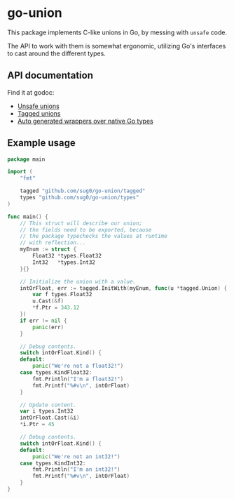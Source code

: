 # go-union

This package implements C-like unions in Go, by messing with `unsafe`
code.

The API to work with them is somewhat ergonomic, utilizing
Go's interfaces to cast around the different types.

## API documentation

Find it at godoc:

* [Unsafe unions](https://godoc.org/github.com/sug0/go-union)
* [Tagged unions](https://godoc.org/github.com/sug0/go-union/tagged)
* [Auto generated wrappers over native Go types](https://godoc.org/github.com/sug0/go-union/types)

## Example usage

```go
package main

import (
    "fmt"

    tagged "github.com/sug0/go-union/tagged"
    types "github.com/sug0/go-union/types"
)

func main() {
    // This struct will describe our union;
    // the fields need to be exported, because
    // the package typechecks the values at runtime
    // with reflection...
    myEnum := struct {
        Float32 *types.Float32
        Int32   *types.Int32
    }{}

    // Initialize the union with a value.
    intOrFloat, err := tagged.InitWith(myEnum, func(u *tagged.Union) {
        var f types.Float32
        u.Cast(&f)
        *f.Ptr = 343.12
    })
    if err != nil {
        panic(err)
    }

    // Debug contents.
    switch intOrFloat.Kind() {
    default:
        panic("We're not a float32!")
    case types.KindFloat32:
        fmt.Println("I'm a float32!")
        fmt.Printf("%#v\n", intOrFloat)
    }

    // Update content.
    var i types.Int32
    intOrFloat.Cast(&i)
    *i.Ptr = 45

    // Debug contents.
    switch intOrFloat.Kind() {
    default:
        panic("We're not an int32!")
    case types.KindInt32:
        fmt.Println("I'm an int32!")
        fmt.Printf("%#v\n", intOrFloat)
    }
}
```
